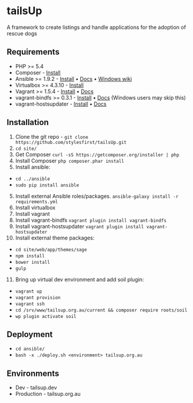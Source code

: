 # tailsUp
A framework to create listings and handle applications for the adoption of rescue dogs

## Requirements

* PHP >= 5.4
* Composer - [Install](https://getcomposer.org/doc/00-intro.md#installation-linux-unix-osx)
* Ansible >= 1.9.2 - [Install](http://docs.ansible.com/intro_installation.html) • [Docs](http://docs.ansible.com/) • [Windows wiki](https://github.com/roots/trellis/wiki/Windows)
* Virtualbox >= 4.3.10 - [Install](https://www.virtualbox.org/wiki/Downloads)
* Vagrant >= 1.5.4 - [Install](http://www.vagrantup.com/downloads.html) • [Docs](https://docs.vagrantup.com/v2/)
* vagrant-bindfs >= 0.3.1 - [Install](https://github.com/gael-ian/vagrant-bindfs#installation) • [Docs](https://github.com/gael-ian/vagrant-bindfs) (Windows users may skip this)
* vagrant-hostsupdater - [Install](https://github.com/cogitatio/vagrant-hostsupdater#installation) • [Docs](https://github.com/cogitatio/vagrant-hostsupdater)

## Installation

1. Clone the git repo - `git clone https://github.com/stylesfirst/tailsUp.git`
2. `cd site/`
3. Get Composer `curl -sS https://getcomposer.org/installer | php`
4. Install Composer `php composer.phar install`
4. Install ansible:
  * `cd ../ansible`
  * `sudo pip install ansible`
5. Install external Ansible roles/packages. `ansible-galaxy install -r requirements.yml`
6. Install virtualbox
7. Install vagrant
8. Install vagrant-bindfs `vagrant plugin install vagrant-bindfs`
9. Install vagrant-hostsupdater `vagrant plugin install vagrant-hostsupdater`
10. Install external theme packages:
  * `cd site/web/app/themes/sage`
  * `npm install`
  * `bower install`
  * `gulp`
11. Bring up virtual dev environment and add soil plugin:
  * `vagrant up`
  * `vagrant provision`
  * `vagrant ssh`
  * `cd /srv/www/tailsup.org.au/current && composer require roots/soil`
  * `wp plugin activate soil`

## Deployment
* `cd ansible/`
* `bash -x ./deploy.sh <environment> tailsup.org.au`

## Environments
* Dev - tailsup.dev
* Production - tailsup.org.au
